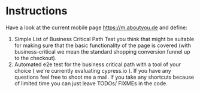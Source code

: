 # Instructions

Have a look at the current mobile page https://m.aboutyou.de and define: 
1. Simple List of Business Critical Path Test you think that might be suitable for making sure that the basic functionality of the page is covered (with business-critical we mean the standard shopping conversion funnel up to the checkout).
2. Automated e2e test for the business critical path with a tool of your choice ( we're currently evaluating cypress.io ). If you have any questions feel free to shoot me a mail. If you take any shortcuts because of limited time you can just leave TODOs/ FIXMEs in the code.
